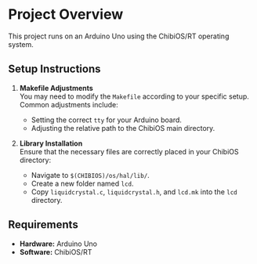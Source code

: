 # Project Overview

This project runs on an Arduino Uno using the ChibiOS/RT operating system.

## Setup Instructions

1. **Makefile Adjustments**  
   You may need to modify the `Makefile` according to your specific setup. Common adjustments include:
   - Setting the correct `tty` for your Arduino board.
   - Adjusting the relative path to the ChibiOS main directory.

2. **Library Installation**  
   Ensure that the necessary files are correctly placed in your ChibiOS directory:
   - Navigate to `$(CHIBIOS)/os/hal/lib/`.
   - Create a new folder named `lcd`.
   - Copy `liquidcrystal.c`, `liquidcrystal.h`, and `lcd.mk` into the `lcd` directory.

## Requirements
- **Hardware:** Arduino Uno
- **Software:** ChibiOS/RT

